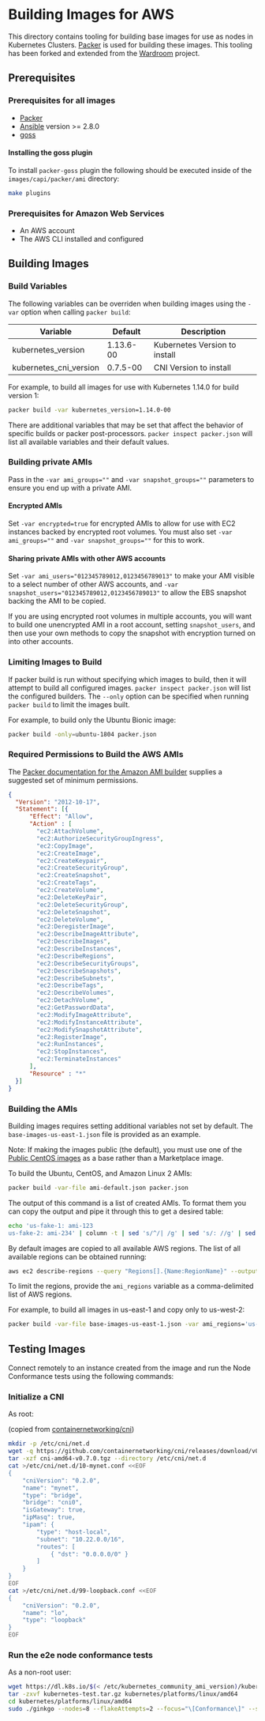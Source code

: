 # Building Images for AWS

This directory contains tooling for building base images for use as nodes in Kubernetes Clusters. [Packer](https://www.packer.io) is used for building these images. This tooling has been forked and extended from the [Wardroom](https://github.com/heptiolabs/wardroom) project.

## Prerequisites

### Prerequisites for all images

- [Packer](https://www.packer.io/intro/getting-started/install.html)
- [Ansible](http://docs.ansible.com/ansible/latest/intro_installation.html) version >= 2.8.0
- [goss](https://github.com/YaleUniversity/packer-provisioner-goss)

#### Installing the goss plugin

To install `packer-goss` plugin the following should be executed inside of the
`images/capi/packer/ami` directory:

```bash
make plugins
```

### Prerequisites for Amazon Web Services

- An AWS account
- The AWS CLI installed and configured

## Building Images

### Build Variables

The following variables can be overriden when building images using the `-var` option when calling `packer build`:

| Variable               | Default   | Description                   |
| ---------------------- | --------- | ----------------------------- |
| kubernetes_version     | 1.13.6-00 | Kubernetes Version to install |
| kubernetes_cni_version | 0.7.5-00  | CNI Version to install        |

For example, to build all images for use with Kubernetes 1.14.0 for build version 1:

```sh
packer build -var kubernetes_version=1.14.0-00
```

There are additional variables that may be set that affect the behavior of specific builds or packer post-processors. `packer inspect packer.json` will list all available variables and their default values.

### Building private AMIs

Pass in the `-var ami_groups=""` and `-var snapshot_groups=""` parameters to
ensure you end up with a private AMI.

#### Encrypted AMIs

Set `-var encrypted=true` for encrypted AMIs to allow for use with EC2 instances
backed by encrypted root volumes. You must also set `-var ami_groups=""` and
`-var snapshot_groups=""` for this to work.

#### Sharing private AMIs with other AWS accounts

Set `-var ami_users="012345789012,0123456789013"` to make your AMI visible to a
select number of other AWS accounts, and `-var
snapshot_users="012345789012,0123456789013"` to allow the EBS snapshot backing
the AMI to be copied.

If you are using encrypted root volumes in multiple accounts, you will want to
build one unencrypted AMI in a root account, setting `snapshot_users`, and then
use your own methods to copy the snapshot with encryption turned on into other
accounts.

### Limiting Images to Build

If packer build is run without specifying which images to build, then it will attempt to build all configured images. `packer inspect packer.json` will list the configured builders. The `--only` option can be specified when running `packer build` to limit the images built.

For example, to build only the Ubuntu Bionic image:

```sh
packer build -only=ubuntu-1804 packer.json
```

### Required Permissions to Build the AWS AMIs

The [Packer documentation for the Amazon AMI builder](https://www.packer.io/docs/builders/amazon.html) supplies a suggested set of minimum permissions.

```json
{
  "Version": "2012-10-17",
  "Statement": [{
      "Effect": "Allow",
      "Action" : [
        "ec2:AttachVolume",
        "ec2:AuthorizeSecurityGroupIngress",
        "ec2:CopyImage",
        "ec2:CreateImage",
        "ec2:CreateKeypair",
        "ec2:CreateSecurityGroup",
        "ec2:CreateSnapshot",
        "ec2:CreateTags",
        "ec2:CreateVolume",
        "ec2:DeleteKeyPair",
        "ec2:DeleteSecurityGroup",
        "ec2:DeleteSnapshot",
        "ec2:DeleteVolume",
        "ec2:DeregisterImage",
        "ec2:DescribeImageAttribute",
        "ec2:DescribeImages",
        "ec2:DescribeInstances",
        "ec2:DescribeRegions",
        "ec2:DescribeSecurityGroups",
        "ec2:DescribeSnapshots",
        "ec2:DescribeSubnets",
        "ec2:DescribeTags",
        "ec2:DescribeVolumes",
        "ec2:DetachVolume",
        "ec2:GetPasswordData",
        "ec2:ModifyImageAttribute",
        "ec2:ModifyInstanceAttribute",
        "ec2:ModifySnapshotAttribute",
        "ec2:RegisterImage",
        "ec2:RunInstances",
        "ec2:StopInstances",
        "ec2:TerminateInstances"
      ],
      "Resource" : "*"
  }]
}
```

### Building the AMIs

Building images requires setting additional variables not set by default. The `base-images-us-east-1.json` file is provided as an example.

Note: If making the images public (the default), you must use one of the [Public CentOS images](https://wiki.centos.org/Cloud/AWS) as a base rather than a Marketplace image.

To build the Ubuntu, CentOS, and Amazon Linux 2 AMIs:

```sh
packer build -var-file ami-default.json packer.json
```

The output of this command is a list of created AMIs. To format them you can
copy the output and pipe it through this to get a desired table:

```sh
echo 'us-fake-1: ami-123
us-fake-2: ami-234' | column -t | sed 's/^/| /g' | sed 's/: //g' | sed 's/ami/| ami/g' | sed 's/$/ |/g'
```

By default images are copied to all available AWS regions. The list of all
available regions can be obtained running:

```sh
aws ec2 describe-regions --query "Regions[].{Name:RegionName}" --output text | paste -sd "," -
```

To limit the regions, provide the `ami_regions` variable as a comma-delimited list of AWS regions.

For example, to build all images in us-east-1 and copy only to us-west-2:

```sh
packer build -var-file base-images-us-east-1.json -var ami_regions='us-west-2'
```

## Testing Images

Connect remotely to an instance created from the image and run the Node Conformance tests using the following commands:

### Initialize a CNI

As root:

(copied from [containernetworking/cni](https://github.com/containernetworking/cni#how-do-i-use-cni))

```sh
mkdir -p /etc/cni/net.d
wget -q https://github.com/containernetworking/cni/releases/download/v0.7.0/cni-amd64-v0.7.0.tgz
tar -xzf cni-amd64-v0.7.0.tgz --directory /etc/cni/net.d
cat >/etc/cni/net.d/10-mynet.conf <<EOF
{
    "cniVersion": "0.2.0",
    "name": "mynet",
    "type": "bridge",
    "bridge": "cni0",
    "isGateway": true,
    "ipMasq": true,
    "ipam": {
        "type": "host-local",
        "subnet": "10.22.0.0/16",
        "routes": [
            { "dst": "0.0.0.0/0" }
        ]
    }
}
EOF
cat >/etc/cni/net.d/99-loopback.conf <<EOF
{
    "cniVersion": "0.2.0",
    "name": "lo",
    "type": "loopback"
}
EOF
```

### Run the e2e node conformance tests

As a non-root user:

```sh
wget https://dl.k8s.io/$(< /etc/kubernetes_community_ami_version)/kubernetes-test.tar.gz
tar -zxvf kubernetes-test.tar.gz kubernetes/platforms/linux/amd64
cd kubernetes/platforms/linux/amd64
sudo ./ginkgo --nodes=8 --flakeAttempts=2 --focus="\[Conformance\]" --skip="\[Flaky\]|\[Serial\]|\[sig-network\]|Container Lifecycle Hook" ./e2e_node.test -- --k8s-bin-dir=/usr/bin --container-runtime=remote --container-runtime-endpoint unix:///var/run/containerd/containerd.sock --container-runtime-process-name /usr/local/bin/containerd --container-runtime-pid-file= --kubelet-flags="--cgroups-per-qos=true --cgroup-root=/ --runtime-cgroups=/system.slice/containerd.service" --extra-log="{\"name\": \"containerd.log\", \"journalctl\": [\"-u\", \"containerd\"]}"
```
